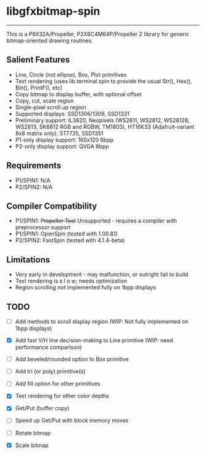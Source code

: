 # libgfxbitmap-spin
-------------------

This is a P8X32A/Propeller, P2X8C4M64P/Propeller 2 library for generic bitmap-oriented drawing routines.

## Salient Features

* Line, Circle (not ellipse), Box, Plot primitives
* Text rendering (uses lib.terminal.spin to provide the usual Str(), Hex(), Bin(), PrintF(), etc)
* Copy bitmap to display buffer, with optional offset
* Copy, cut, scale region
* Single-pixel scroll up region
* Supported displays: SSD1306/1309, SSD1331
* Preliminary support: IL3820, Neopixels (WS2811, WS2812, WS2812B, WS2813, SK6812 RGB and RGBW, TM1803), HT16K33 (Adafruit-variant 8x8 matrix only), ST7735, SSD1351
* P1-only display support: 160x120 6bpp
* P2-only display support: QVGA 8bpp

## Requirements

* P1/SPIN1: N/A
* P2/SPIN2: N/A

## Compiler Compatibility

* P1/SPIN1: ~~Propeller Tool~~ Unsupported - requires a compiler with preprocessor support
* P1/SPIN1: OpenSpin (tested with 1.00.81)
* P2/SPIN2: FastSpin (tested with 4.1.4-beta)

## Limitations

* Very early in development - may malfunction, or outright fail to build
* Text rendering is s l o w; needs optimization
* Region scrolling not implemented fully on 1bpp displays

## TODO

- [ ] Add methods to scroll display region (WIP: Not fully implemented on 1bpp displays)
- [x] Add fast V/H line decision-making to Line primitive (WIP: need performance comparison)
- [ ] Add beveled/rounded option to Box primitive
- [ ] Add tri (or poly) primitive(s)
- [ ] Add fill option for other primitives
- [x] Text rendering for other color depths
- [x] Get/Put (buffer copy)
- [ ] Speed up Get/Put with block memory moves
- [ ] Rotate bitmap
- [x] Scale bitmap

